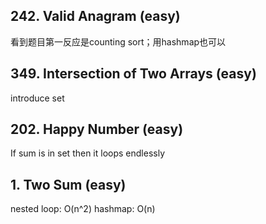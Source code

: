 ## 242. Valid Anagram (easy)
看到题目第一反应是counting sort；用hashmap也可以

## 349. Intersection of Two Arrays (easy)
introduce set

## 202. Happy Number (easy)
If sum is in set then it loops endlessly

## 1. Two Sum (easy)
nested loop: O(n^2)
hashmap: O(n)
